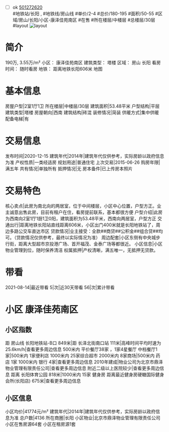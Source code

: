 - [ ] ok [501272620](https://bj.5i5j.com/ershoufang/501272620.html)  
 #地铁站/长阳 ,  #地铁线/房山线
#单价/2-4 #总价/180-195 #面积/50-55   #区域/房山/长阳/小区-康泽佳苑南区 #在售 #所在楼层/中楼层 #总楼层/30层 #layout 
![layout](http://image2a.5i5j.com/scm/HOUSE_CUSTOMER/9879d5d2616848aa9ba5cf16409f5534.jpg_P5.jpg) 
# 简介 
 190万,  3.55万/m² 
小区： 康泽佳苑南区
建筑类型： 塔楼
区域： 房山 长阳
看房时间： 随时看房
地铁： 距离地铁长阳606米 地图
# 基本信息 
 房屋户型|2室1厅1卫
所在楼层|中楼层/30层
建筑面积|53.48平米
户型结构|平层
建筑类型|塔楼
房屋朝向|西南
建筑结构|砖混
装修情况|简装
供暖方式|集中供暖
配备电梯|有
# 交易信息 
 发布时间|2020-12-15
建筑年代|2014年|建筑年代仅供参考，实际房龄以政府信息为准
产权性质|一类经适房
规划用途|普通住宅
上次交易|2015-06-26
购房年限|满五年
共有情况|单独所有
抵押情况|无
房本备件|已上传房本照片
# 交易特色 
 核心卖点|此房为南北向的两居室，位于中间楼层，小区中心位置，户型方正。业主诚意出售此房，目前有租户在住，看房提前联系，基本都很方便
户型介绍|此房为西南向2室1厅1厨1卫0阳，建筑面积为53.48平米，西南向两居室，户型方正
交通出行|距离地铁长阳站直线距离606米，小区出门400米就是长阳地铁站了，周边多路公交车直达市区
贷款情况|业主接受：全款##商贷##公积金##组合贷##均可。（贷款情况仅供参考，最终以实际情况为准）
周边配套|小区东侧有中央城步行街，距离大型超市京投港广场、首开福茂、金泰广场等都很近。
小区信息|小区物业管理到位，随时保养清洁
权属抵押|产权清晰，满五唯一，无抵押无贷款。
# 带看 
 2021-08-14|最近带看	 5|次|近30天带看	 56|次|累计带看
# 小区 康泽佳苑南区
## 小区指数 
 距 房山线 长阳地铁站-B口 849米|距 长泽北街南口站 111米|高峰时间平均时速为25.6km/h|查看更多周边信息
500米内 平价餐厅38家 ，1家4星餐厅
中档餐厅1家|500米内 1家便利店
1000米内 25家综合超市
2000米内 8家商场|500米内 药店 1家
1000米内 银行 4家|查看更多周边信息
2010年建成|物业公司为北京市鼎泽物业管理有限责任公司|查看更多周边信息
附近二级以上医院较少|查看更多周边信息
距离 长阳体育公园 818米|1000米内 15家 健身房
距离最近健身房硬糖国际健身会所(长阳店) 675米|查看更多周边信息
## 小区信息 
 小区均价|41774元/m²
建筑年代|2014年|建筑年代仅供参考，实际房龄以政府信息为准
总户数|4136
所在商圈|长阳
小区物业|北京市鼎泽物业管理有限责任公司
小区在售房源64套
小区在租房源1套
